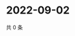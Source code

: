 # 2022-09-02

共 0 条

<!-- BEGIN WEIBO -->
<!-- 最后更新时间 Fri Sep 02 2022 15:14:56 GMT+0800 (China Standard Time) -->

<!-- END WEIBO -->
